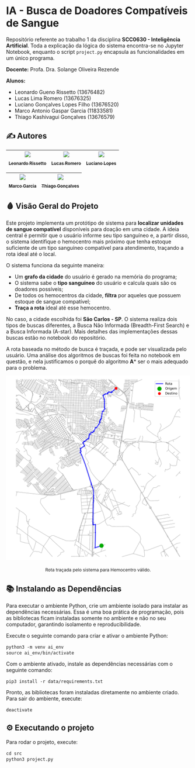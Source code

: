 # IA - Busca de Doadores Compatíveis de Sangue 
Repositório referente ao trabalho 1 da disciplina **SCC0630 - Inteligência Artificial**. Toda a explicação da lógica do sistema encontra-se no Jupyter Notebook, enquanto o script `project.py` encapsula as funcionalidades em um único programa.

**Docente:** Profa. Dra. Solange Oliveira Rezende

**Alunos:**
- Leonardo Gueno Rissetto (13676482)
- Lucas Lima Romero (13676325)
- Luciano Gonçalves Lopes Filho (13676520)
- Marco Antonio Gaspar Garcia (11833581)
- Thiago Kashivagui Gonçalves (13676579)

## ✍️ Autores
|  [<img loading="lazy" src="https://avatars.githubusercontent.com/u/106342806?v=4" width=115><br><sub>Leonardo Rissetto</sub>](https://github.com/LeoRissetto)  |  [<img loading="lazy" src="https://avatars.githubusercontent.com/u/101420277?v=4" width=115><br><sub>Lucas Romero</sub>](https://github.com/lucaslimaromero)  |  [<img loading="lazy" src="https://avatars.githubusercontent.com/u/130308566?v=4" width=115><br><sub>Luciano Lopes</sub>](https://github.com/lopesluciano) |
| :---: | :---: | :---: |

| [<img loading="lazy" src="https://avatars.githubusercontent.com/u/105023846?v=4" width=115><br><sub>Marco Garcia</sub>](https://github.com/marcogarcia2) | [<img loading="lazy" src="https://avatars.githubusercontent.com/u/106834796?v=4" width=115><br><sub>Thiago Gonçalves</sub>](https://github.com/thiagokg314) |
| :---: | :---: |

## 🩸 Visão Geral do Projeto
Este projeto implementa um protótipo de sistema para **localizar unidades de sangue compatível** disponíveis para doação em uma cidade. A ideia central é permitir que o usuário informe seu tipo sanguíneo e, a partir disso, o sistema identifique o hemocentro mais próximo que tenha estoque suficiente de um tipo sanguíneo compatível para atendimento, traçando a rota ideal até o local.

O sistema funciona da seguinte maneira:
- Um **grafo da cidade** do usuário é gerado na memória do programa;
- O sistema sabe o **tipo sanguíneo** do usuário e calcula quais são os doadores possíveis;
- De todos os hemocentros da cidade, **filtra** por aqueles que possuem estoque de sangue compatível;
- **Traça a rota** ideal até esse hemocentro.

No caso, a cidade escolhida foi **São Carlos - SP**. O sistema realiza dois tipos de buscas diferentes, a Busca Não Informada (Breadth-First Search) e a Busca Informada (A-star). Mais detalhes das implementações dessas buscas estão no notebook do repositório. 

A rota baseada no método de busca é traçada, e pode ser visualizada pelo usuário. Uma análise dos algoritmos de buscas foi feita no notebook em questão, e nela justificamos o porquê do algoritmo **A*** ser o mais adequado para o problema. 

<p align="center">
  <img src="images/rota_astar.png" alt="Rota" width="550">
</p>
<p align="center">
  <a style="font-size: 12px; text-decoration: none; color: inherit;">
    Rota traçada pelo sistema para Hemocentro válido.
  </a>
</p>

## 📚 Instalando as Dependências
Para executar o ambiente Python, crie um ambiente isolado para instalar as dependências necessárias. Essa é uma boa prática de programação, pois as bibliotecas ficam instaladas somente no ambiente e não no seu computador, garantindo isolamento e reproducibilidade.

Execute o seguinte comando para criar e ativar o ambiente Python:
```shell
python3 -m venv ai_env
source ai_env/bin/activate
```

Com o ambiente ativado, instale as dependências necessárias com o seguinte comando:
```shell
pip3 install -r data/requirements.txt
```

Pronto, as bibliotecas foram instaladas diretamente no ambiente criado. Para sair do ambiente, execute:
```shell
deactivate
```

## ⚙️ Executando o projeto
Para rodar o projeto, execute:
```shell
cd src
python3 project.py
```


